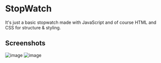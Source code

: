 # StopWatch
It's just a basic stopwatch made with JavaScript and of course HTML and CSS for structure &amp; styling.

## Screenshots

![image](https://user-images.githubusercontent.com/74971365/178119002-496842dc-0278-4a5c-ae8f-c42ca1f1cb96.png)
![image](https://user-images.githubusercontent.com/74971365/178119004-0fa4d4d9-4fcf-47c4-b2cf-7edabf8adc5c.png)

